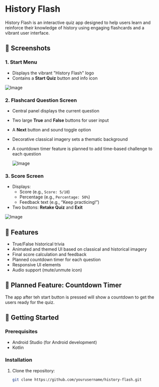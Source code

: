 # History Flash

History Flash is an interactive quiz app designed to help users learn and reinforce their knowledge of history using engaging flashcards and a vibrant user interface.

## 📸 Screenshots

### 1. Start Menu
- Displays the vibrant "History Flash" logo
- Contains a **Start Quiz** button and info icon

![Image](https://github.com/user-attachments/assets/0c00d2a3-3db3-491a-aca0-d47b5efa59d6)

### 2. Flashcard Question Screen
- Central panel displays the current question
- Two large **True** and **False** buttons for user input
- A **Next** button and sound toggle option
- Decorative classical imagery sets a thematic background
- A countdown timer feature is planned to add time-based challenge to each question

  ![Image](https://github.com/user-attachments/assets/0135c075-d702-46a1-ac80-e2bffbf44799)

### 3. Score Screen
- Displays:
  - Score (e.g., `Score: 5/10`)
  - Percentage (e.g., `Percentage: 50%`)
  - Feedback text (e.g., “Keep practicing!”)
- Two buttons: **Retake Quiz** and **Exit**

![Image](https://github.com/user-attachments/assets/dcdab94e-898e-423e-8865-f8de5ec72edf)

## 🧩 Features

- True/False historical trivia
- Animated and themed UI based on classical and historical imagery
- Final score calculation and feedback
- Planned countdown timer for each question
- Responsive UI elements
- Audio support (mute/unmute icon)

## 🚧 Planned Feature: Countdown Timer
The app after teh start button is pressed will show a countdown to get the users ready for the quiz.

## 🚀 Getting Started

### Prerequisites
- Android Studio (for Android development)
- Kotlin 

### Installation
1. Clone the repository:
   ```bash
   git clone https://github.com/yourusername/history-flash.git
